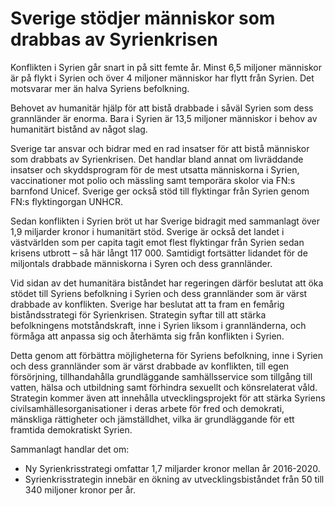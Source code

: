 # Sverige stödjer människor som drabbas av Syrienkrisen

Konflikten i Syrien går snart in på sitt femte år. Minst 6,5 miljoner människor är på flykt i Syrien och över 4 miljoner människor har flytt från Syrien. Det motsvarar mer än halva Syriens befolkning.


Behovet av humanitär hjälp för att bistå drabbade i såväl Syrien som dess grannländer är enorma. Bara i Syrien är 13,5 miljoner människor i behov av humanitärt bistånd av något slag.

Sverige tar ansvar och bidrar med en rad insatser för att bistå människor som drabbats av Syrienkrisen. Det handlar bland annat om livräddande insatser och skyddsprogram för de mest utsatta människorna i Syrien, vaccinationer mot polio och mässling samt temporära skolor via FN:s barnfond Unicef. Sverige ger också stöd till flyktingar från Syrien genom FN:s flyktingorgan UNHCR.

Sedan konflikten i Syrien bröt ut har Sverige bidragit med sammanlagt över 1,9 miljarder kronor i humanitärt stöd. Sverige är också det landet i västvärlden som per capita tagit emot flest flyktingar från Syrien sedan krisens utbrott – så här långt 117 000\. Samtidigt fortsätter lidandet för de miljontals drabbade människorna i Syren och dess grannländer.

Vid sidan av det humanitära biståndet har regeringen därför beslutat att öka stödet till Syriens befolkning i Syrien och dess grannländer som är värst drabbade av konflikten. Sverige har beslutat att ta fram en femårig biståndsstrategi för Syrienkrisen. Strategin syftar till att stärka befolkningens motståndskraft, inne i Syrien liksom i grannländerna, och förmåga att anpassa sig och återhämta sig från konflikten i Syrien.

Detta genom att förbättra möjligheterna för Syriens befolkning, inne i Syrien och dess grannländer som är värst drabbade av konflikten, till egen försörjning, tillhandahålla grundläggande samhällsservice som tillgång till vatten, hälsa och utbildning samt förhindra sexuellt och könsrelaterat våld. Strategin kommer även att innehålla utvecklingsprojekt för att stärka Syriens civilsamhällesorganisationer i deras arbete för fred och demokrati, mänskliga rättigheter och jämställdhet, vilka är grundläggande för ett framtida demokratiskt Syrien.

Sammanlagt handlar det om:

* Ny Syrienkrisstrategi omfattar 1,7 miljarder kronor mellan år 2016\-2020\.
* Syrienkrisstrategin innebär en ökning av utvecklingsbiståndet från 50 till 340 miljoner kronor per år.
